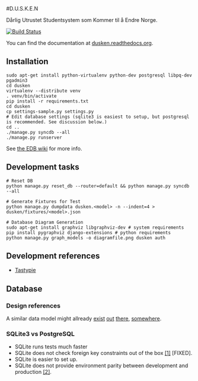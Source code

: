 #D.U.S.K.E.N

Dårlig Utrustet Studentsystem som Kommer til å Endre Norge.

[![Build Status](https://api.travis-ci.org/neuf/dusken.png)](https://travis-ci.org/neuf/dusken)

You can find the documentation at [dusken.readthedocs.org](http://dusken.readthedocs.org/).

## Installation

    sudo apt-get install python-virtualenv python-dev postgresql libpq-dev pgadmin3
    cd dusken
    virtualenv --distribute venv
    . venv/bin/activate
    pip install -r requirements.txt
    cd dusken
    cp settings-sample.py settings.py
    # Edit database settings (sqlite3 is easiest to setup, but postgresql is recommended. See discussion below.)
    cd ..
    ./manage.py syncdb --all
    ./manage.py runserver

See [the EDB wiki](http://edb.neuf.no/wiki/index.php/DUSKEN) for more info.
 
## Development tasks
    # Reset DB
    python manage.py reset_db --router=default && python manage.py syncdb --all

    # Generate Fixtures for Test
    python manage.py dumpdata dusken.<model> -n --indent=4 > dusken/fixtures/<model>.json

    # Database Diagram Generation
    sudo apt-get install graphviz libgraphviz-dev # system requirements
    pip install pygraphviz django-extensions # python requirements
    python manage.py graph_models -o diagramfile.png dusken auth

## Development references

* [Tastypie](https://django-tastypie.readthedocs.org/)

## Database

### Design references
A similar data model might allready [exist](http://www.databaseanswers.org/data_models/generic_foundation/index.htm) [out](http://www.databaseanswers.org/data_models/organisations_and_people_and_transactions/index.htm) [there](http://www.databaseanswers.org/data_models/organisations_and_people/index.htm), [somewhere](http://www.databaseanswers.org/data_models/magazine_subscriptions/index.htm).


### SQLite3 vs PostgreSQL
* SQLite runs tests much faster
* SQLite does not check foreign key constraints out of the box [[1]](http://stackoverflow.com/questions/6745763/enable-integrity-checking-with-sqlite-in-django) [FIXED].
* SQLite is easier to set up.
* SQLite does not provide environment parity between development and production [[2]](http://12factor.net/dev-prod-parity).

